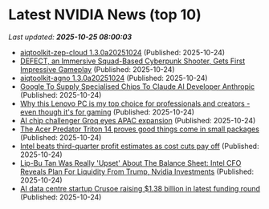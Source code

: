 # Latest NVIDIA News (top 10)
_Last updated: **2025-10-25 08:00:03**_

- [aiqtoolkit-zep-cloud 1.3.0a20251024](https://pypi.org/project/aiqtoolkit-zep-cloud/1.3.0a20251024/) (Published: 2025-10-24)
- [DEFECT, an Immersive Squad-Based Cyberpunk Shooter, Gets First Impressive Gameplay](https://wccftech.com/defect-immersive-squad-based-cyberpunk-shooter-impressive-gameplay/) (Published: 2025-10-24)
- [aiqtoolkit-agno 1.3.0a20251024](https://pypi.org/project/aiqtoolkit-agno/1.3.0a20251024/) (Published: 2025-10-24)
- [Google To Supply Specialised Chips To Claude AI Developer Anthropic](https://www.ndtvprofit.com/technology/google-anthropic-announce-cloud-deal-worth-tens-of-billions) (Published: 2025-10-24)
- [Why this Lenovo PC is my top choice for professionals and creators - even though it's for gaming](https://www.zdnet.com/article/why-this-lenovo-pc-is-my-top-choice-for-professionals-and-creators-even-though-its-for-gaming/) (Published: 2025-10-24)
- [AI chip challenger Groq eyes APAC expansion](https://www.computerweekly.com/news/366633487/AI-chip-challenger-Groq-eyes-APAC-expansion) (Published: 2025-10-24)
- [The Acer Predator Triton 14 proves good things come in small packages](https://www.creativebloq.com/tech/laptops/acer-predator-triton-14-ai-review-good-things-come-in-small-packages) (Published: 2025-10-24)
- [Intel beats third-quarter profit estimates as cost cuts pay off](https://www.irishtimes.com/business/2025/10/24/intel-beats-third-quarter-profit-estimates-as-cost-cuts-pay-off/) (Published: 2025-10-24)
- [Lip-Bu Tan Was Really 'Upset' About The Balance Sheet: Intel CFO Reveals Plan For Liquidity From Trump, Nvidia Investments](https://biztoc.com/x/184b21a588815361) (Published: 2025-10-24)
- [AI data centre startup Crusoe raising $1.38 billion in latest funding round](https://economictimes.indiatimes.com/tech/technology/ai-data-centre-startup-crusoe-raising-1-38-billion-in-latest-funding-round/articleshow/124778557.cms) (Published: 2025-10-24)
